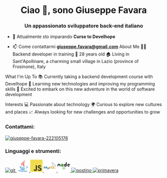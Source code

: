<h1 align="center">Ciao 👋, sono Giuseppe Favara</h1>
<h3 align="center">Un appassionato sviluppatore back-end italiano</h3>

- 🌱 Attualmente sto imparando **Curse to Develhope**

- 📫 Come contattarmi **giuseppe.favara@gmail.com**
About Me
🧑‍💻 Backend developer in training
🎂 28 years old
🏠 Living in Sant'Apollinare, a charming small village in Lazio (province of Frosinone), Italy

What I'm Up To
📚 Currently taking a backend development course with Develhope
🌱 Learning new technologies and improving my programming skills
🚀 Excited to embark on this new adventure in the world of software development

Interests
💻 Passionate about technology
🌍 Curious to explore new cultures and places
📈 Always looking for new challenges and opportunities to grow

<h3 align="left">Contattami:</h3>
<p align="left">
<a href="https://linkedin.com/in/giuseppe-favara-222105176" target="blank"><img align="center" src="https://raw.githubusercontent.com/rahuldkjain/github-profile-readme-generator/master/src/images/icons/Social/linked-in-alt.svg" alt="giuseppe-favara-222105176" height="30" width="40" /></a>
</p>

<h3 align="left">Linguaggi e strumenti:</h3>
<p align="left"> <a href="https://git-scm.com/" target="_blank" rel="noreferrer"> <img src="https://www.vectorlogo.zone/logos/git-scm/git-scm-icon.svg" alt="git" width="40" height="40"/> </a> <a href="https://www.java.com" target="_blank" rel="noreferrer"> <img src="https://raw.githubusercontent.com/devicons/devicon/master/icons/java/java-original.svg" alt="java" width="40" height="40"/> </a> <a href="https://developer.mozilla.org/it-IT/docs/Web/JavaScript" target="_blank" rel="noreferrer"> <img src="https://raw.githubusercontent.com/devicons/devicon/master/icons/javascript/javascript-original.svg" alt="javascript" width="40" height="40"/> </a> <a href="https://www.mysql.com/" target="_blank" rel="noreferrer"> <img src="https://raw.githubusercontent.com/devicons/devicon/master/icons/mysql/mysql-original-wordmark.svg" alt="mysql" width="40" height="40"/> </a> <a href="https://nodejs.org" target="_blank" rel="noreferrer"> <img Italiano: src="https://raw.githubusercontent.com/devicons/devicon/master/icons/nodejs/nodejs-original-wordmark.svg" alt="nodejs" width="40" height="40"/> </a> <a href="https://postman.com" target="_blank" rel="noreferrer"> <img src="https://www.vectorlogo.zone/logos/getpostman/getpostman-icon.svg" alt="postino" width="40" height="40"/> </a> <a href="https://spring.io/" target="_blank" rel="noreferrer"> <img src="https://www.vectorlogo.zone/logos/springio/springio-icon.svg" alt="primavera" width="40" height="40"/> </a> </p>
